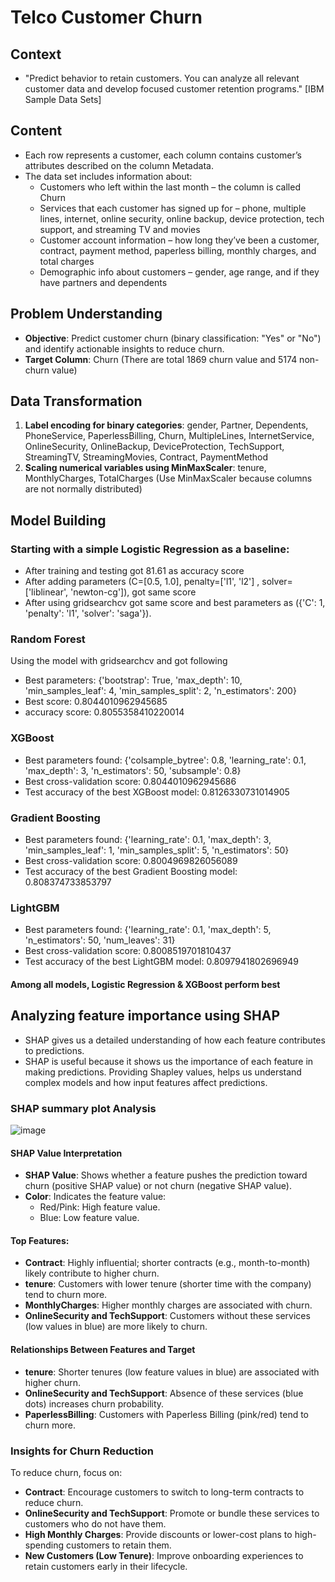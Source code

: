 # Telco Customer Churn

## Context
* "Predict behavior to retain customers. You can analyze all relevant customer data and develop focused customer retention programs." [IBM Sample Data Sets]

## Content
* Each row represents a customer, each column contains customer’s attributes described on the column Metadata.
* The data set includes information about:
    * Customers who left within the last month – the column is called Churn
    * Services that each customer has signed up for – phone, multiple lines, internet, online security, online backup, device protection, tech support, and streaming TV and movies
    * Customer account information – how long they’ve been a customer, contract, payment method, paperless billing, monthly charges, and total charges
    * Demographic info about customers – gender, age range, and if they have partners and dependents

## Problem Understanding
* **Objective**: Predict customer churn (binary classification: "Yes" or "No") and identify actionable insights to reduce churn.
* **Target Column**: Churn (There are total 1869 churn value and 5174 non-churn value)

## Data Transformation
1. **Label encoding for binary categories**: gender, Partner, Dependents, PhoneService, PaperlessBilling, Churn, MultipleLines, InternetService, OnlineSecurity, OnlineBackup, DeviceProtection, TechSupport, StreamingTV, StreamingMovies, Contract, PaymentMethod
2. **Scaling numerical variables using MinMaxScaler**: tenure, MonthlyCharges, TotalCharges (Use MinMaxScaler because columns are not normally distributed)

## Model Building

### Starting with a simple Logistic Regression as a baseline:
* After training and testing got 81.61 as accuracy score
* After adding parameters (C=[0.5, 1.0], penalty=['l1', 'l2'] , solver=['liblinear', 'newton-cg']), got same score
* After using gridsearchcv got same score and best parameters as ({'C': 1, 'penalty': 'l1', 'solver': 'saga'}).

### Random Forest
Using the model with gridsearchcv and got following
* Best parameters: {'bootstrap': True, 'max_depth': 10, 'min_samples_leaf': 4, 'min_samples_split': 2, 'n_estimators': 200}
* Best score: 0.8044010962945685
* accuracy score: 0.8055358410220014

### XGBoost
* Best parameters found:  {'colsample_bytree': 0.8, 'learning_rate': 0.1, 'max_depth': 3, 'n_estimators': 50, 'subsample': 0.8}
* Best cross-validation score: 0.8044010962945686
* Test accuracy of the best XGBoost model: 0.8126330731014905

### Gradient Boosting
* Best parameters found:  {'learning_rate': 0.1, 'max_depth': 3, 'min_samples_leaf': 1, 'min_samples_split': 5, 'n_estimators': 50}
* Best cross-validation score: 0.8004969826056089
* Test accuracy of the best Gradient Boosting model: 0.808374733853797

### LightGBM
* Best parameters found:  {'learning_rate': 0.1, 'max_depth': 5, 'n_estimators': 50, 'num_leaves': 31}
* Best cross-validation score: 0.8008519701810437
* Test accuracy of the best LightGBM model: 0.8097941802696949

#### Among all models, Logistic Regression & XGBoost perform best

## Analyzing feature importance using SHAP
* SHAP gives us a detailed understanding of how each feature contributes to predictions.
* SHAP is useful because it shows us the importance of each feature in making predictions. Providing Shapley values, helps us understand complex models and how input features affect predictions.

### SHAP summary plot Analysis
![image](https://github.com/user-attachments/assets/7833cb78-6e8d-41a0-a596-baacd7068f1a)

#### SHAP Value Interpretation
* **SHAP Value**: Shows whether a feature pushes the prediction toward churn (positive SHAP value) or not churn (negative SHAP value).
* **Color**: Indicates the feature value:
    * Red/Pink: High feature value.
    * Blue: Low feature value.

#### Top Features:
* **Contract**: Highly influential; shorter contracts (e.g., month-to-month) likely contribute to higher churn.
* **tenure**: Customers with lower tenure (shorter time with the company) tend to churn more.
* **MonthlyCharges**: Higher monthly charges are associated with churn.
* **OnlineSecurity and TechSupport**: Customers without these services (low values in blue) are more likely to churn.

#### Relationships Between Features and Target
* **tenure**: Shorter tenures (low feature values in blue) are associated with higher churn.
* **OnlineSecurity and TechSupport**: Absence of these services (blue dots) increases churn probability.
* **PaperlessBilling**: Customers with Paperless Billing (pink/red) tend to churn more.

### Insights for Churn Reduction
To reduce churn, focus on:
* **Contract**: Encourage customers to switch to long-term contracts to reduce churn.
* **OnlineSecurity and TechSupport**: Promote or bundle these services to customers who do not have them.
* **High Monthly Charges**: Provide discounts or lower-cost plans to high-spending customers to retain them.
* **New Customers (Low Tenure)**: Improve onboarding experiences to retain customers early in their lifecycle.
